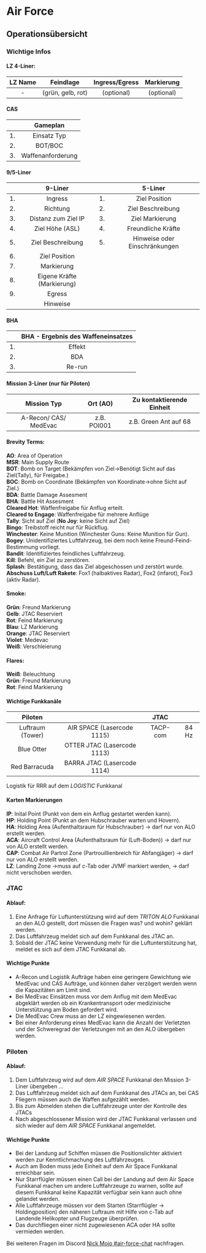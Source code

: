 # Air Force

## Operationsübersicht


### Wichtige Infos

#### LZ 4-Liner:

<div markdown="1" class="airforce-table airforce-lz-4-liner">

| LZ Name | Feindlage  | Ingress/Egress  | Markierung  |
| :-----: | :--------: | :-------------: | :---------: |
| - | (grün, gelb, rot) | (optional) | (optional) |

</div>

#### CAS

<div markdown="1" class="airforce-table airforce-gameplan">

|  | Gameplan |
| :-----: | :---: |
| 1\. | Einsatz Typ |
| 2\. | BOT/BOC |
| 3\. | Waffenanforderung |

</div>

#### 9/5-Liner

<div markdown="1" class="airforce-table airforce-9-liner airforce-5-liner">

|  | 9-Liner |  | 5-Liner |
| :-: | :---: | :-----: | :-----: |
| 1\. | Ingress | 1\. | Ziel Position |
| 2\. | Richtung | 2\. | Ziel Beschreibung |
| 3\. | Distanz zum Ziel IP | 3\. | Ziel Markierung |
| 4\. | Ziel Höhe (ASL) | 4\. | Freundliche Kräfte |
| 5\. | Ziel Beschreibung | 5\. | Hinweise oder Einschränkungen |
| 6\. | Ziel Position |  |  |
| 7\. | Markierung |  |  |
| 8\. | Eigene Kräfte (Markierung) |  |  |
| 9\. | Egress |  |  |
|  | Hinweise |  |  |

</div>

#### BHA

<div markdown="1" class="airforce-table airforce-bah">

| | BHA \- Ergebnis des Waffeneinsatzes  |
| :-: | :---: |
| 1\. | Effekt |
| 2\. | BDA |
| 3\. | Re-run |

</div>

#### Mission 3-Liner (nur für Piloten)

<div markdown="1" class="airforce-table airforce-mission-3-liner">

| Mission Typ | Ort (AO) | Zu kontaktierende Einheit |
| :----: | :----: | :----: |
| A-Recon/ CAS/ MedEvac | z.B. POI001 | z.B. Green Ant auf 68 |

</div>

#### Brevity Terms:  
**AO**: Area of Operation  
**MSR**: Main Supply Route  
**BOT**: Bomb on Target (Bekämpfen von Ziel→Benötigt Sicht auf das Ziel(Tally), für Freigabe.)  
**BOC**: Bomb on Coordinate (Bekämpfen von Koordinate→ohne Sicht auf Ziel.)  
**BDA**: Battle Damage Assesment  
**BHA**: Battle Hit Assesment  
**Cleared Hot**: Waffenfreigabe für Anflug erteilt.  
**Cleared to Engage**: Waffenfreigabe für mehrere Anflüge  
**Tally**: Sicht auf Ziel (**No Joy**: keine Sicht auf Ziel)  
**Bingo**: Treibstoff reicht nur für Rückflug.  
**Winchester**: Keine Munition (Winchester Guns: Keine Munition für Gun).  
**Bogey**: Unidentifiziertes Luftfahrzeug, bei dem noch keine Freund-Feind-Bestimmung vorliegt.  
**Bandit**: Identifiziertes feindliches Luftfahrzeug.  
**Kill**: Befehl, ein Ziel zu zerstören.  
**Splash**: Bestätigung, dass das Ziel abgeschossen und zerstört wurde.  
**Abschuss Luft/Luft Rakete**: Fox1 (halbaktives Radar), Fox2 (infarot), Fox3 (aktiv Radar).  

#### Smoke:
**Grün**: Freund Markierung  
**Gelb**: JTAC Reserviert  
**Rot**: Feind Markierung  
**Blau**: LZ Markierung  
**Orange**: JTAC Reserviert  
**Violet**: Medevac  
**Weiß**: Verschleierung

#### Flares:  
**Weiß**: Beleuchtung  
**Grün**: Freund Markierung  
**Rot**: Feind Markierung

#### Wichtige Funkkanäle

<div markdown="1" class="airforce-table airforce-important-frequences">

| Piloten |  | JTAC |  |
| :-----: | :----: | :-----: | :----: |
| Luftraum (Tower) | AIR SPACE (Lasercode 1115\) | TACP-com | 84 Hz |
| Blue Otter | OTTER JTAC (Lasercode 1113\) |  |  |
| Red Barracuda | BARRA JTAC (Lasercode 1114\) |  |  |

</div>

Logistik für RRR auf dem *LOGISTIC* Funkkanal

####  Karten Markierungen
**IP**: Inital Point (Punkt von dem ein Anflug gestartet werden kann).  
**HP**: Holding Point (Punkt an dem Hubschrauber warten und Hovern).  
**HA**: Holding Area (Aufenthaltsraum für Hubschrauber) → darf nur von ALO erstellt werden.  
**ACA**: Aircraft Control Area (Aufenthaltsraum für (Luft-Boden)) → darf nur von ALO erstellt werden.  
**CAP**: Combat Air Partrol Zone (Partrouillienbreich für Abfangjäger) → darf nur von ALO erstellt werden.  
**LZ**: Landing Zone →muss auf c-Tab oder JVMF markiert werden, → darf nicht verschoben werden.

### JTAC

#### Ablauf:

1. Eine Anfrage für Luftunterstützung wird auf dem *TRITON ALO* Funkkanal an den ALO gestellt, dort müssen die Fragen was? und wohin? geklärt werden.
2. Das Luftfahrzeug meldet sich auf dem Funkkanal des JTAC an.
3. Sobald der JTAC keine Verwendung mehr für die Luftunterstützung hat, meldet es sich auf dem JTAC Funkkanal ab.

#### Wichtige Punkte

* A-Recon und Logistik Aufträge haben eine geringere Gewichtung wie MedEvac und CAS Aufträge, und können daher verzögert werden wenn die Kapazitäten am Limit sind.
* Bei MedEvac Einsätzen muss vor dem Anflug mit dem MedEvac abgeklärt werden ob ein Krankentransport oder medizinische Unterstützung am Boden gefordert wird.
* Die MedEvac Crew muss an der LZ eingewiesenen werden.
* Bei einer Anforderung eines MedEvac kann die Anzahl der Verletzten und der Schweregrad der Verletzungen mit an den ALO übergeben werden.

### Piloten

#### Ablauf:

1. Dem Luftfahrzeug wird auf dem *AIR SPACE* Funkkanal den Mission 3-Liner übergeben ...
2. Das Luftfahrzeug meldet sich auf dem Funkkanal des JTACs an, bei CAS Fliegern müssen auch die Waffen aufgezählt werden.
3. Bis zum Abmelden stehen die Luftfahrzeuge unter der Kontrolle des JTACs
4. Nach abgeschlossener Mission wird der JTAC Funkkanal verlassen und sich wieder auf dem *AIR SPACE* Funkkanal angemeldet.

#### Wichtige Punkte

* Bei der Landung auf Schiffen müssen die Positionslichter aktiviert werden zur Kenntlichmachung des Luftfahrzeuges.
* Auch am Boden muss jede Einheit auf dem Air Space Funkkanal erreichbar sein.
* Nur Starrflügler müssen einen Call bei der Landung auf dem Air Space Funkkanal machen um andere Luftfahrzeuge zu warnen, sollte auf diesem Funkkanal keine Kapazität verfügbar sein kann auch ohne gelandet werden.
* Alle Luftfahrzeuge müssen vor dem Starten (Starrflügler → Holdingposition) den näheren Luftraum mit Hilfe von c-Tab auf Landende Helikopter und Flugzeuge überprüfen.
* Das durchfliegen einer nicht zugewiesenen ACA oder HA sollte vermieden werden.

Bei weiteren Fragen im Discord [Nick Mojo #air-force-chat](https://discord.com/channels/1230998538926952578/1234144188338012170) nachfragen.
